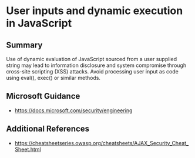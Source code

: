 # User inputs and dynamic execution in JavaScript

## Summary

Use of dynamic evaluation of JavaScript sourced from a user supplied string may lead to information
disclosure and system compromise through cross-site scripting (XSS) attacks.  Avoid processing user
input as code using eval(), exec() or similar methods.

## Microsoft Guidance

* https://docs.microsoft.com/security/engineering

## Additional References

* https://cheatsheetseries.owasp.org/cheatsheets/AJAX_Security_Cheat_Sheet.html
